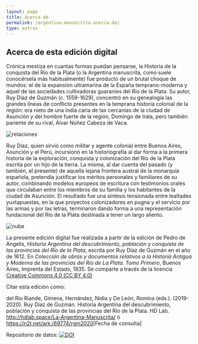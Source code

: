 ```yaml
---
layout: page
title: Acerca de
permalink: /argentina-manuscrita-acerca-de/
type: extras
---
```


## Acerca de esta edición digital

Crónica mestiza en cuantas formas puedan pensarse, la Historia de la conquista del Río de la Plata (o la Argentina manuscrita, como suele conocérsela más habitualmente) fue producto de un brutal choque de mundos: el de la expansión ultramarina de la España temprano-moderna y aquel de las sociedades cultivadoras guaraníes del Río de la Plata. Su autor, Ruy Díaz de Guzmán (c. 1559-1629), concentró en su genealogía las grandes líneas de conflicto presentes en la temprana historia colonial de la región: era nieto de una india caria de las cercanías de la ciudad de Asunción y del hombre fuerte de la región, Domingo de Irala, pero también pariente de su rival, Álvar Núñez Cabeza de Vaca.

![relaciones]({{site.baseurl}}/assets/img/argentina_manuscrita/relaciones_LAM.png)

Ruy Díaz, quien sirvió como militar y agente colonial entre Buenos Aires, Asunción y el Perú, incursionó en la historiografía al dar forma a la primera historia de la exploración, conquista y colonización del Río de la Plata escrita por un hijo de la tierra. La misma, al dar cuenta del pasado (y también, el presente) de aquella lejana frontera austral de la monarquía española, pretendía justificar los méritos personales y familiares de su autor, combinando modelos europeos de escritura con testimonios orales que circulaban entre los miembros de su familia y los habitantes de la ciudad de Asunción. El resultado fue una síntesis tensionada entre lealtades yuxtapuestas, en la que proyectos colonizadores en pugna y el servicio por las armas y por las letras, terminaron dando forma a una representación fundacional del Río de la Plata destinada a tener un largo aliento.

![nube]({{site.baseurl}}/assets/img/argentina_manuscrita/cirrus_LAM.png)

<!-- ![trend]({{site.baseurl}}/assets/img/argentina_manuscrita/trend_LAM.png) -->

La presente edición digital fue realizada a partir de la edición de Pedro de Angelis, _Historia Argentina del descubrimiento, población y conquista de las provincias del Río de la Plata_, escrita por Ruy Díaz de Guzmán en el año de 1612. En _Colección de obras y documentos relativos a la Historia Antigua y Moderna de las provincias del Río de La Plata. Tomo Primero_, Buenos Aires, Imprenta del Estado, 1835. Se comparte a través de la licencia [Creative Commons 4.0 (CC BY 4.0)](https://creativecommons.org/licenses/by/4.0/)

Citar esta edición como: 

<p style="font-size: 14px;">del Rio Riande, Gimena, Hernández, Nidia y De León, Romina (eds.). (2019-2020). Ruy Díaz de Guzmán. Historia Argentina del descubrimiento, población y conquista de las provincias del Río de la Plata. HD Lab. <a href="{{ site.baseurl }}/">http://hdlab.space/La-Argentina-Manuscrita/</a> ó <a href="{{ site.baseurl }}/">https://n2t.net/ark:/69774/rgm2020</a>[Fecha de consulta]</p>

Repositorio de datos: <a class="no-underline" href="https://zenodo.org/badge/latestdoi/211551848"><img src="https://zenodo.org/badge/211551848.svg" alt="DOI"/></a>
